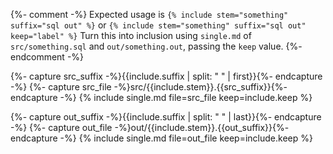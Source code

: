{%- comment -%}
Expected usage is `{% include stem="something" suffix="sql out" %}`
or  `{% include stem="something" suffix="sql out" keep="label" %}`
Turn this into inclusion using `single.md` of `src/something.sql` and `out/something.out`,
passing the `keep` value.
{%- endcomment -%}

{%- capture src_suffix -%}{{include.suffix | split: " " | first}}{%- endcapture -%}
{%- capture src_file -%}src/{{include.stem}}.{{src_suffix}}{%- endcapture -%}
{% include single.md file=src_file keep=include.keep %}

{%- capture out_suffix -%}{{include.suffix | split: " " | last}}{%- endcapture -%}
{%- capture out_file -%}out/{{include.stem}}.{{out_suffix}}{%- endcapture -%}
{% include single.md file=out_file keep=include.keep %}
